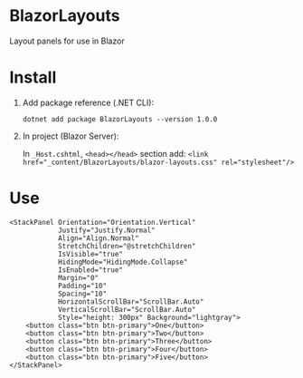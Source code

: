 # BlazorLayouts
Layout panels for use in Blazor

# Install
1. Add package reference (.NET CLI):

   `dotnet add package BlazorLayouts --version 1.0.0`

2. In project (Blazor Server):

   In `_Host.cshtml`, `<head></head>` section add: `<link href="_content/BlazorLayouts/blazor-layouts.css" rel="stylesheet"/>`
   
# Use
```razor
<StackPanel Orientation="Orientation.Vertical" 
            Justify="Justify.Normal"
            Align="Align.Normal"
            StretchChildren="@stretchChildren"
            IsVisible="true"
            HidingMode="HidingMode.Collapse"
            IsEnabled="true"
            Margin="0"
            Padding="10"
            Spacing="10"
            HorizontalScrollBar="ScrollBar.Auto"
            VerticalScrollBar="ScrollBar.Auto"
            Style="height: 300px" Background="lightgray">
    <button class="btn btn-primary">One</button>
    <button class="btn btn-primary">Two</button>
    <button class="btn btn-primary">Three</button>
    <button class="btn btn-primary">Four</button>
    <button class="btn btn-primary">Five</button>
</StackPanel>
```
